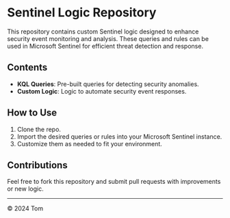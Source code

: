 # Sentinel Logic Repository

This repository contains custom Sentinel logic designed to enhance security event monitoring and analysis. These queries and rules can be used in Microsoft Sentinel for efficient threat detection and response.

## Contents
- **KQL Queries**: Pre-built queries for detecting security anomalies.
- **Custom Logic**: Logic to automate security event responses.

## How to Use
1. Clone the repo.
2. Import the desired queries or rules into your Microsoft Sentinel instance.
3. Customize them as needed to fit your environment.

## Contributions
Feel free to fork this repository and submit pull requests with improvements or new logic.

---

© 2024 Tom
